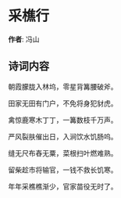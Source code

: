 # 采樵行

**作者**: 冯山

## 诗词内容

朝霞朦胧入林坞，零星背篝腰破斧。

田家无田有门户，不免将身犯豺虎。

禽惊鹿寒木丁丁，一篝数枝千万声。

严风裂肤催出日，入涧饮水饥肠呜。

缝无尺布舂无粟，菜根扫叶燃难熟。

留柴趁市将输官，一钱不救长饥寒。

年年采樵樵渐少，官家苗役无时了。

